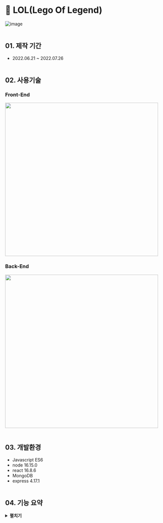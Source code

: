 # :pushpin: LOL(Lego Of Legend)
![image](https://user-images.githubusercontent.com/82345970/186317207-5406c28d-0539-4d9e-aa5e-233437ed92a3.png)
<br></br>

## 01. 제작 기간
- 2022.06.21 ~ 2022.07.26
<br></br>
## 02. 사용기술
### Front-End
<img width="495" src="https://user-images.githubusercontent.com/82345970/181676463-73a3ce66-f1d4-4664-b3ef-79d4f4ac6d3c.png">

### Back-End
<img width="495" src="https://user-images.githubusercontent.com/82345970/181676175-2c696020-c998-4b78-a79d-1f75f5526cb0.png">
<br></br>



## 03. 개발환경
- Javascript ES6
- node 16.15.0
- react 16.8.6
- MongoDB
- express 4.17.1
<br></br>
## 04. 기능 요약
<details>
<summary><b>펼치기</b></summary>
<div markdown="1">
